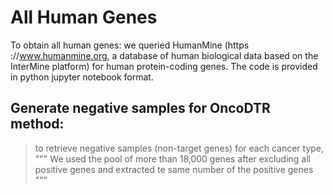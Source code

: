 # All Human Genes
To obtain all human genes:
we queried HumanMine (https ://www.humanmine.org, a database of human biological data based on the InterMine platform) for human protein-coding genes. The code is provided in python jupyter notebook format.


## Generate negative samples for OncoDTR method:
> to retrieve negative samples (non-target genes) for each cancer type,
"""
We used the pool of more than 18,000 genes after excluding all positive genes and extracted te same number of the positive genes
"""
